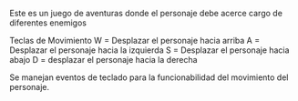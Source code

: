 Este es un juego de aventuras donde el personaje debe acerce cargo de diferentes
enemigos 

Teclas de Movimiento
W = Desplazar el personaje hacia arriba 
A = Desplazar el personaje hacia la izquierda 
S = Desplazar el personaje hacia abajo 
D = desplazar el personaje hacia la derecha 

Se manejan eventos de teclado para la funcionabilidad del movimiento del personaje. 